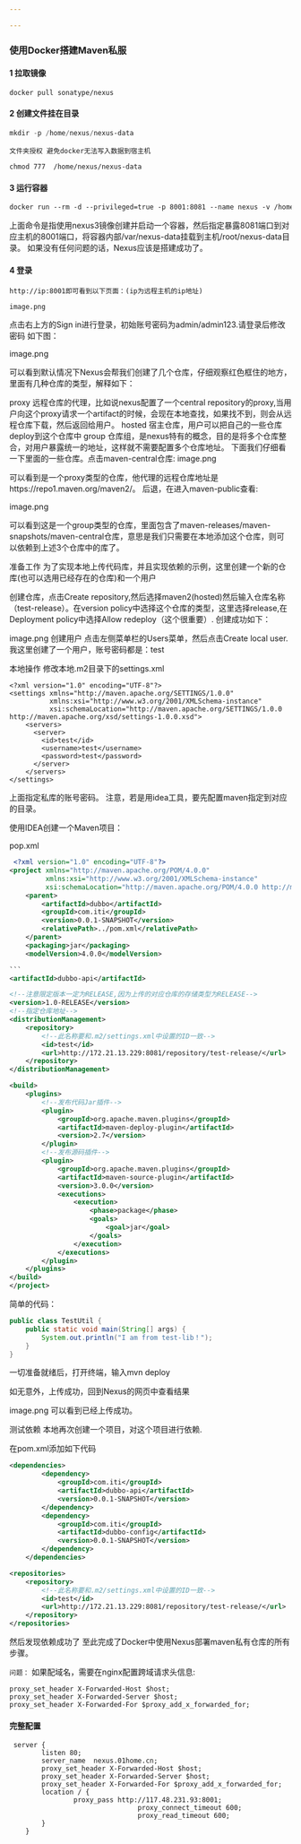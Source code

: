 ```yaml
---

---
```


### 使用Docker搭建Maven私服

####  1 拉取镜像

```shell
docker pull sonatype/nexus
```

#### 2 创建文件挂在目录

```powershell
mkdir -p /home/nexus/nexus-data
```

`文件夹授权 避免docker无法写入数据到宿主机`

```shell
chmod 777  /home/nexus/nexus-data
```

#### 3 运行容器

```dockerfile
docker run --rm -d --privileged=true -p 8001:8081 --name nexus -v /home/nexus/nexus-data:/var/nexus-data sonatype/nexus3
```

上面命令是指使用nexus3镜像创建并启动一个容器，然后指定暴露8081端口到对应主机的8001端口，将容器内部/var/nexus-data挂载到主机/root/nexus-data目录。
如果没有任何问题的话，Nexus应该是搭建成功了。

#### 4 登录

`http://ip:8001即可看到以下页面：(ip为远程主机的ip地址)`

```
image.png
```

点击右上方的Sign in进行登录，初始账号密码为admin/admin123.请登录后修改密码
如下图：


image.png

可以看到默认情况下Nexus会帮我们创建了几个仓库，仔细观察红色框住的地方，里面有几种仓库的类型，解释如下：

proxy 远程仓库的代理，比如说nexus配置了一个central repository的proxy,当用户向这个proxy请求一个artifact的时候，会现在本地查找，如果找不到，则会从远程仓库下载，然后返回给用户。
hosted 宿主仓库，用户可以把自己的一些仓库deploy到这个仓库中
group 仓库组，是nexus特有的概念，目的是将多个仓库整合，对用户暴露统一的地址，这样就不需要配置多个仓库地址。
下面我们仔细看一下里面的一些仓库。点击maven-central仓库:
image.png

可以看到是一个proxy类型的仓库，他代理的远程仓库地址是https://repo1.maven.org/maven2/。
后退，在进入maven-public查看:


image.png

可以看到这是一个group类型的仓库，里面包含了maven-releases/maven-snapshots/maven-central仓库，意思是我们只需要在本地添加这个仓库，则可以依赖到上述3个仓库中的库了。

准备工作
为了实现本地上传代码库，并且实现依赖的示例，这里创建一个新的仓库(也可以选用已经存在的仓库)和一个用户

创建仓库，点击Create repository,然后选择maven2(hosted)然后输入仓库名称（test-release）。在version policy中选择这个仓库的类型，这里选择release,在Deployment policy中选择Allow redeploy（这个很重要）.
创建成功如下：


image.png
创建用户
点击左侧菜单栏的Users菜单，然后点击Create local user.我这里创建了一个用户，账号密码都是：test

本地操作
修改本地.m2目录下的settings.xml

```xaml
<?xml version="1.0" encoding="UTF-8"?>
<settings xmlns="http://maven.apache.org/SETTINGS/1.0.0"
          xmlns:xsi="http://www.w3.org/2001/XMLSchema-instance"
          xsi:schemaLocation="http://maven.apache.org/SETTINGS/1.0.0 http://maven.apache.org/xsd/settings-1.0.0.xsd">
    <servers>
      <server>
        <id>test</id>
        <username>test</username>
        <password>test</password>
      </server>
    </servers>
</settings>
```

上面指定私库的账号密码。
注意，若是用idea工具，要先配置maven指定到对应的目录。

使用IDEA创建一个Maven项目：

pop.xml

```xml
 <?xml version="1.0" encoding="UTF-8"?>
<project xmlns="http://maven.apache.org/POM/4.0.0"
         xmlns:xsi="http://www.w3.org/2001/XMLSchema-instance"
         xsi:schemaLocation="http://maven.apache.org/POM/4.0.0 http://maven.apache.org/xsd/maven-4.0.0.xsd">
    <parent>
        <artifactId>dubbo</artifactId>
        <groupId>com.iti</groupId>
        <version>0.0.1-SNAPSHOT</version>
        <relativePath>../pom.xml</relativePath>
    </parent>
    <packaging>jar</packaging>
    <modelVersion>4.0.0</modelVersion>

​```
<artifactId>dubbo-api</artifactId>

<!--注意限定版本一定为RELEASE,因为上传的对应仓库的存储类型为RELEASE-->
<version>1.0-RELEASE</version>
<!--指定仓库地址-->
<distributionManagement>
    <repository>
        <!--此名称要和.m2/settings.xml中设置的ID一致-->
        <id>test</id>
        <url>http://172.21.13.229:8081/repository/test-release/</url>
    </repository>
</distributionManagement>

<build>
    <plugins>
        <!--发布代码Jar插件-->
        <plugin>
            <groupId>org.apache.maven.plugins</groupId>
            <artifactId>maven-deploy-plugin</artifactId>
            <version>2.7</version>
        </plugin>
        <!--发布源码插件-->
        <plugin>
            <groupId>org.apache.maven.plugins</groupId>
            <artifactId>maven-source-plugin</artifactId>
            <version>3.0.0</version>
            <executions>
                <execution>
                    <phase>package</phase>
                    <goals>
                        <goal>jar</goal>
                    </goals>
                </execution>
            </executions>
        </plugin>
    </plugins>
</build>
</project>
```




简单的代码：

```java
public class TestUtil {
    public static void main(String[] args) {
        System.out.println("I am from test-lib！");
    }
}
```


一切准备就绪后，打开终端，输入mvn deploy

如无意外，上传成功，回到Nexus的网页中查看结果


image.png
可以看到已经上传成功。

测试依赖
本地再次创建一个项目，对这个项目进行依赖.

在pom.xml添加如下代码

``` xml
<dependencies>
        <dependency>
            <groupId>com.iti</groupId>
            <artifactId>dubbo-api</artifactId>
            <version>0.0.1-SNAPSHOT</version>
        </dependency>
        <dependency>
            <groupId>com.iti</groupId>
            <artifactId>dubbo-config</artifactId>
            <version>0.0.1-SNAPSHOT</version>
        </dependency>
    </dependencies>

<repositories>
    <repository>
        <!--此名称要和.m2/settings.xml中设置的ID一致-->
        <id>test</id>
        <url>http://172.21.13.229:8081/repository/test-release/</url>
    </repository>
</repositories>
```



然后发现依赖成功了
至此完成了Docker中使用Nexus部署maven私有仓库的所有步骤。

`问题：`
如果配域名，需要在nginx配置跨域请求头信息:

```shell
proxy_set_header X-Forwarded-Host $host;
proxy_set_header X-Forwarded-Server $host;
proxy_set_header X-Forwarded-For $proxy_add_x_forwarded_for; 
```

 #### 完整配置

``` shell
 server {
        listen 80;
        server_name  nexus.01home.cn;
        proxy_set_header X-Forwarded-Host $host;
        proxy_set_header X-Forwarded-Server $host;
        proxy_set_header X-Forwarded-For $proxy_add_x_forwarded_for;
        location / {
                proxy_pass http://117.48.231.93:8001;
                                proxy_connect_timeout 600;
                                proxy_read_timeout 600;
        }
    }
```



